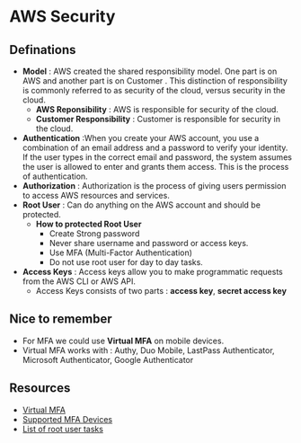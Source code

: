 # AWS Security

## Definations
- **Model** : AWS created the shared responsibility model. One part is on AWS and another part is on Customer . This distinction of responsibility is commonly referred to as security of the cloud, versus security in the cloud.
    - __AWS Reponsibility__ : AWS is responsible for security of the cloud.
    - __Customer Responsibility__ : Customer is responsible for security in the cloud. 
- **Authentication** :When you create your AWS account, you use a combination of an email address and a password to verify your identity. If the user types in the correct email and password, the system assumes the user is allowed to enter and grants them access. This is the process of authentication.
- **Authorization** : Authorization is the process of giving users permission to access AWS resources and services. 
- **Root User** : Can do anything on the AWS account and should be protected.
  - **How to protected Root User** 
    - Create Strong password
    - Never share username and password or access keys.
    - Use MFA (Multi-Factor Authentication)
    - Do not use root user for day to day tasks.
- **Access Keys** : Access keys allow you to make programmatic requests from the AWS CLI or AWS API.
    - Access Keys consists of two parts : **access key**, **secret access key**
  
## Nice to remember
- For MFA we could use __Virtual MFA__ on mobile devices.
- Virtual MFA works with : Authy, Duo Mobile, LastPass Authenticator, Microsoft Authenticator, Google Authenticator

## Resources
- [Virtual MFA](https://docs.aws.amazon.com/IAM/latest/UserGuide/id_credentials_mfa_enable_virtual.html)
- [Supported MFA Devices](https://aws.amazon.com/iam/features/mfa/)
- [List of root user tasks](https://docs.aws.amazon.com/general/latest/gr/root-vs-iam.html#aws_tasks-that-require-root)